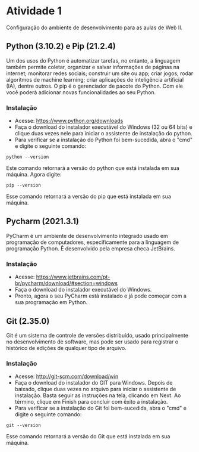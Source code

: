 #  Atividade 1
Configuração do ambiente de desenvolvimento para as aulas de Web II.


## Python (3.10.2) e Pip (21.2.4)
Um dos usos do Python é automatizar tarefas, no entanto, a linguagem também permite coletar, organizar e salvar informações de páginas na internet; monitorar redes sociais; construir um site ou app; criar jogos; rodar algoritmos de machine learning; criar aplicações de inteligência artificial (IA), dentre outros.
O pip é o gerenciador de pacote do Python. Com ele você poderá adicionar novas funcionalidades ao seu Python.



### Instalação
- Acesse: https://www.python.org/downloads
- Faça o download do instalador executável do Windows (32 ou 64 bits) e clique duas vezes nele para iniciar o assistente de instalação do python.
- Para verificar se a instalação do Python foi bem-sucedida, abra o "cmd" e digite o seguinte comando:

```
python --version
```
Este comando retornará a versão do python que está instalada em sua máquina.
Agora digite:
```
pip --version
```
Esse comando retornará a versão do pip que está instalada em sua máquina.


## Pycharm (2021.3.1)
PyCharm é um ambiente de desenvolvimento integrado usado em programação de computadores, especificamente para a linguagem de programação Python. É desenvolvido pela empresa checa JetBrains.

### Instalação
- Acesse: https://www.jetbrains.com/pt-br/pycharm/download/#section=windows
- Faça o download do instalador executável do Windows.
- Pronto, agora o seu PyCharm está instalado e já pode começar com a sua programação em Python.


## Git (2.35.0)
Git é um sistema de controle de versões distribuído, usado principalmente no desenvolvimento de software, mas pode ser usado para registrar o histórico de edições de qualquer tipo de arquivo.

### Instalação
- Acesse: http://git-scm.com/download/win
- Faça o download do instalador do GIT para Windows. Depois de baixado, clique duas vezes no arquivo para iniciar o assistente de instalação. Basta seguir as instruções na tela, clicando em Next. Ao término, clique em Finish para concluir com êxito a instalação.
- Para verificar se a instalação do Git foi bem-sucedida, abra o "cmd" e digite o seguinte comando:

```
git --version
```
Esse comando retornará a versão do Git que está instalada em sua máquina.
